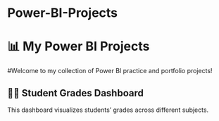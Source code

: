 # Power-BI-Projects
# 📊 My Power BI Projects

#Welcome to my collection of Power BI practice and portfolio projects!

## 🧑‍🎓 Student Grades Dashboard
This dashboard visualizes students’ grades across different subjects.
